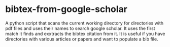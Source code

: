 # bibtex-from-google-scholar
A python script that scans the current working directory for directories with pdf files and uses their names to search google scholar. It uses the first match it finds and exxtracts the bibtex citation from it. It is useful if you have directories with various articles or papers and want to populate a bib file. 

